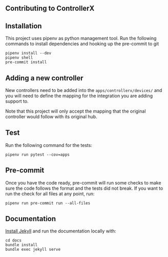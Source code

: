 ## Contributing to ControllerX

## Installation

This project uses pipenv as python management tool. Run the following commands to install dependencies and hooking up the pre-commit to git

```
pipenv install --dev
pipenv shell
pre-commit install
```


## Adding a new controller

New controllers need to be added into the `apps/controllerx/devices/` and you will need to define the mapping for the integration you are adding support to.

Note that this project will only accept the mapping that the original controller would follow with its original hub.

## Test

Run the following command for the tests:

```
pipenv run pytest --cov=apps
```

## Pre-commit

Once you have the code ready, pre-commit will run some checks to make sure the code follows the format and the tests did not break. If you want to run the check for all files at any point, run:

```
pipenv run pre-commit run --all-files
```

## Documentation

[Install Jekyll](https://jekyllrb.com/docs/) and run the documentation locally with:

```
cd docs
bundle install
bundle exec jekyll serve
```

